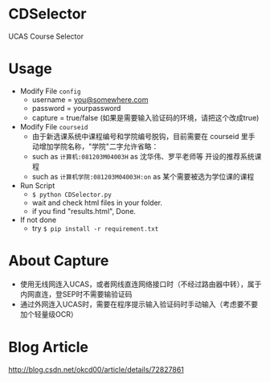 # CDSelector
UCAS Course Selector


# Usage
+ Modify File `config`
    + username = you@somewhere.com
    + password = yourpassword
    + capture = true/false (如果是需要输入验证码的环境，请把这个改成true)
+ Modify File `courseid`
    + 由于新选课系统中课程编号和学院编号脱钩，目前需要在 courseid 里手动增加学院名称，"学院"二字允许省略：
    + such as `计算机:081203M04003H` as 沈华伟、罗平老师等 开设的推荐系统课程
    + such as `计算机学院:081203M04003H:on` as 某个需要被选为学位课的课程
+ Run Script 
    + `$ python CDSelector.py`
    + wait and check html files in your folder.
    + if you find "results.html", Done.
+ If not done
    + try `$ pip install -r requirement.txt`


# About Capture
+ 使用无线网连入UCAS，或者网线直连网络接口时（不经过路由器中转），属于内网直连，登SEP时不需要输验证码
+ 通过外网连入UCAS时，需要在程序提示输入验证码时手动输入（考虑要不要加个轻量级OCR）


# Blog Article
http://blog.csdn.net/okcd00/article/details/72827861

